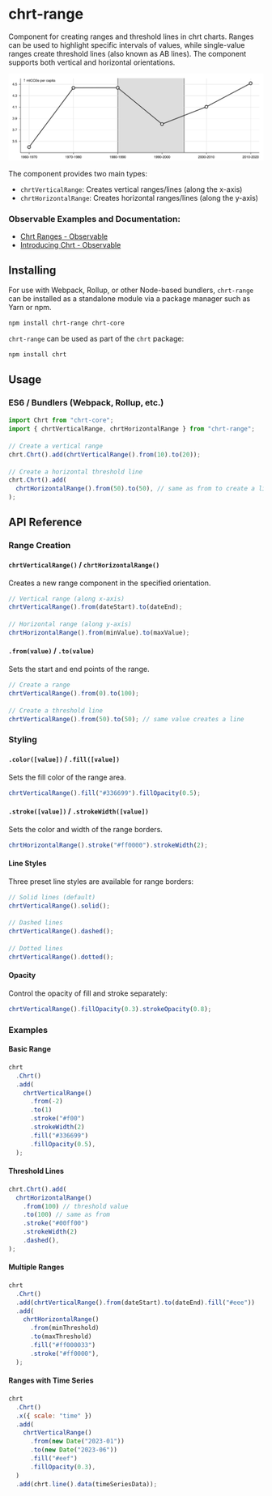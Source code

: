 # chrt-range

Component for creating ranges and threshold lines in chrt charts. Ranges can be used to highlight specific intervals of values, while single-value ranges create threshold lines (also known as AB lines). The component supports both vertical and horizontal orientations.

![Example of ranges and threshold lines in chrt](https://github.com/chrt-io/chrt-range/blob/c26e60ba9a962076b83541ffecefbea921c9da8d/chrt-range.png)

The component provides two main types:

- `chrtVerticalRange`: Creates vertical ranges/lines (along the x-axis)
- `chrtHorizontalRange`: Creates horizontal ranges/lines (along the y-axis)

### Observable Examples and Documentation:

- [Chrt Ranges - Observable](https://observablehq.com/d/7095f7d3311367b6?collection=@chrt/chrt)
- [Introducing Chrt - Observable](https://observablehq.com/@chrt/introducing-chrt?collection=@chrt/chrt)

## Installing

For use with Webpack, Rollup, or other Node-based bundlers, `chrt-range` can be installed as a standalone module via a package manager such as Yarn or npm.

```bash
npm install chrt-range chrt-core
```

`chrt-range` can be used as part of the `chrt` package:

```bash
npm install chrt
```

## Usage

### ES6 / Bundlers (Webpack, Rollup, etc.)

```js
import Chrt from "chrt-core";
import { chrtVerticalRange, chrtHorizontalRange } from "chrt-range";

// Create a vertical range
chrt.Chrt().add(chrtVerticalRange().from(10).to(20));

// Create a horizontal threshold line
chrt.Chrt().add(
  chrtHorizontalRange().from(50).to(50), // same as from to create a line
);
```

## API Reference

### Range Creation

#### `chrtVerticalRange()` / `chrtHorizontalRange()`

Creates a new range component in the specified orientation.

```js
// Vertical range (along x-axis)
chrtVerticalRange().from(dateStart).to(dateEnd);

// Horizontal range (along y-axis)
chrtHorizontalRange().from(minValue).to(maxValue);
```

#### `.from(value)` / `.to(value)`

Sets the start and end points of the range.

```js
// Create a range
chrtVerticalRange().from(0).to(100);

// Create a threshold line
chrtVerticalRange().from(50).to(50); // same value creates a line
```

### Styling

#### `.color([value])` / `.fill([value])`

Sets the fill color of the range area.

```js
chrtVerticalRange().fill("#336699").fillOpacity(0.5);
```

#### `.stroke([value])` / `.strokeWidth([value])`

Sets the color and width of the range borders.

```js
chrtHorizontalRange().stroke("#ff0000").strokeWidth(2);
```

#### Line Styles

Three preset line styles are available for range borders:

```js
// Solid lines (default)
chrtVerticalRange().solid();

// Dashed lines
chrtVerticalRange().dashed();

// Dotted lines
chrtVerticalRange().dotted();
```

#### Opacity

Control the opacity of fill and stroke separately:

```js
chrtVerticalRange().fillOpacity(0.3).strokeOpacity(0.8);
```

### Examples

#### Basic Range

```js
chrt
  .Chrt()
  .add(
    chrtVerticalRange()
      .from(-2)
      .to(1)
      .stroke("#f00")
      .strokeWidth(2)
      .fill("#336699")
      .fillOpacity(0.5),
  );
```

#### Threshold Lines

```js
chrt.Chrt().add(
  chrtHorizontalRange()
    .from(100) // threshold value
    .to(100) // same as from
    .stroke("#00ff00")
    .strokeWidth(2)
    .dashed(),
);
```

#### Multiple Ranges

```js
chrt
  .Chrt()
  .add(chrtVerticalRange().from(dateStart).to(dateEnd).fill("#eee"))
  .add(
    chrtHorizontalRange()
      .from(minThreshold)
      .to(maxThreshold)
      .fill("#ff000033")
      .stroke("#ff0000"),
  );
```

#### Ranges with Time Series

```js
chrt
  .Chrt()
  .x({ scale: "time" })
  .add(
    chrtVerticalRange()
      .from(new Date("2023-01"))
      .to(new Date("2023-06"))
      .fill("#eef")
      .fillOpacity(0.3),
  )
  .add(chrt.line().data(timeSeriesData));
```
